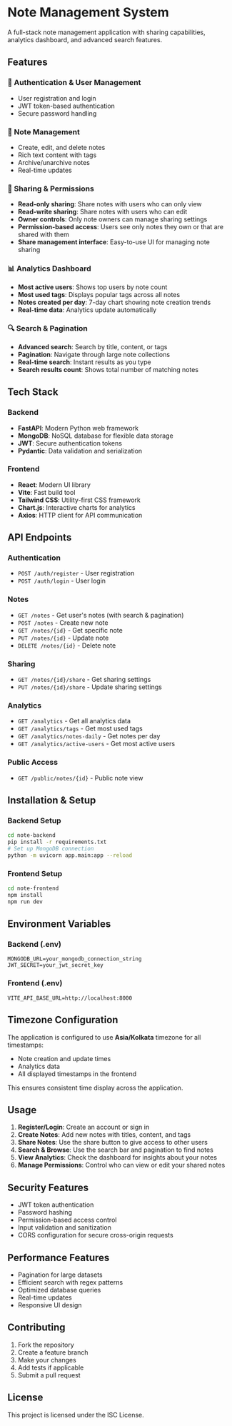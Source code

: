 # Note Management System

A full-stack note management application with sharing capabilities, analytics dashboard, and advanced search features.

## Features

### 🔐 Authentication & User Management
- User registration and login
- JWT token-based authentication
- Secure password handling

### 📝 Note Management
- Create, edit, and delete notes
- Rich text content with tags
- Archive/unarchive notes
- Real-time updates

### 🔗 Sharing & Permissions
- **Read-only sharing**: Share notes with users who can only view
- **Read-write sharing**: Share notes with users who can edit
- **Owner controls**: Only note owners can manage sharing settings
- **Permission-based access**: Users see only notes they own or that are shared with them
- **Share management interface**: Easy-to-use UI for managing note sharing

### 📊 Analytics Dashboard
- **Most active users**: Shows top users by note count
- **Most used tags**: Displays popular tags across all notes
- **Notes created per day**: 7-day chart showing note creation trends
- **Real-time data**: Analytics update automatically

### 🔍 Search & Pagination
- **Advanced search**: Search by title, content, or tags
- **Pagination**: Navigate through large note collections
- **Real-time search**: Instant results as you type
- **Search results count**: Shows total number of matching notes

## Tech Stack

### Backend
- **FastAPI**: Modern Python web framework
- **MongoDB**: NoSQL database for flexible data storage
- **JWT**: Secure authentication tokens
- **Pydantic**: Data validation and serialization

### Frontend
- **React**: Modern UI library
- **Vite**: Fast build tool
- **Tailwind CSS**: Utility-first CSS framework
- **Chart.js**: Interactive charts for analytics
- **Axios**: HTTP client for API communication

## API Endpoints

### Authentication
- `POST /auth/register` - User registration
- `POST /auth/login` - User login

### Notes
- `GET /notes` - Get user's notes (with search & pagination)
- `POST /notes` - Create new note
- `GET /notes/{id}` - Get specific note
- `PUT /notes/{id}` - Update note
- `DELETE /notes/{id}` - Delete note

### Sharing
- `GET /notes/{id}/share` - Get sharing settings
- `PUT /notes/{id}/share` - Update sharing settings

### Analytics
- `GET /analytics` - Get all analytics data
- `GET /analytics/tags` - Get most used tags
- `GET /analytics/notes-daily` - Get notes per day
- `GET /analytics/active-users` - Get most active users

### Public Access
- `GET /public/notes/{id}` - Public note view

## Installation & Setup

### Backend Setup
```bash
cd note-backend
pip install -r requirements.txt
# Set up MongoDB connection
python -m uvicorn app.main:app --reload
```

### Frontend Setup
```bash
cd note-frontend
npm install
npm run dev
```

## Environment Variables

### Backend (.env)
```
MONGODB_URL=your_mongodb_connection_string
JWT_SECRET=your_jwt_secret_key
```

### Frontend (.env)
```
VITE_API_BASE_URL=http://localhost:8000
```

## Timezone Configuration

The application is configured to use **Asia/Kolkata** timezone for all timestamps:
- Note creation and update times
- Analytics data
- All displayed timestamps in the frontend

This ensures consistent time display across the application.

## Usage

1. **Register/Login**: Create an account or sign in
2. **Create Notes**: Add new notes with titles, content, and tags
3. **Share Notes**: Use the share button to give access to other users
4. **Search & Browse**: Use the search bar and pagination to find notes
5. **View Analytics**: Check the dashboard for insights about your notes
6. **Manage Permissions**: Control who can view or edit your shared notes

## Security Features

- JWT token authentication
- Password hashing
- Permission-based access control
- Input validation and sanitization
- CORS configuration for secure cross-origin requests

## Performance Features

- Pagination for large datasets
- Efficient search with regex patterns
- Optimized database queries
- Real-time updates
- Responsive UI design

## Contributing

1. Fork the repository
2. Create a feature branch
3. Make your changes
4. Add tests if applicable
5. Submit a pull request

## License

This project is licensed under the ISC License. 